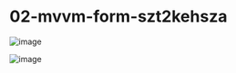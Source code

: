 # 02-mvvm-form-szt2kehsza

![image](https://github.com/szt2kehsza/02-mvvm-form-szt2kehsza/assets/115459926/0768f9ff-e8d8-4fbd-b5a6-8f146fafac5f)

![image](https://github.com/szt2kehsza/02-mvvm-form-szt2kehsza/assets/115459926/12623d54-db5c-484f-8c6b-67f3af311de0)


